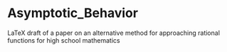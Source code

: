 # Asymptotic_Behavior
LaTeX draft of a paper on an alternative method for approaching rational functions for high school mathematics
